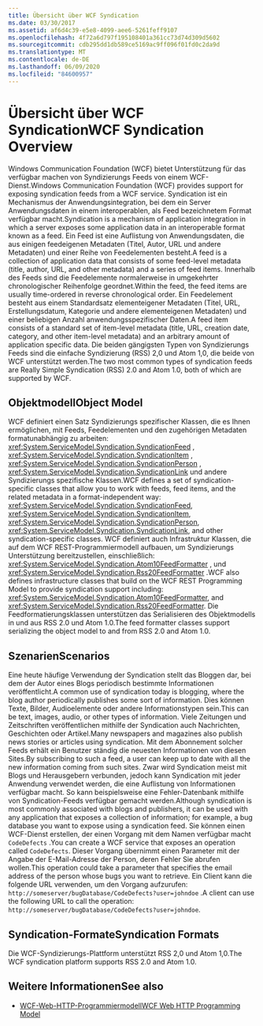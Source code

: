 ```yaml
---
title: Übersicht über WCF Syndication
ms.date: 03/30/2017
ms.assetid: af6d4c39-e5e8-4099-aee6-5261feff9107
ms.openlocfilehash: 4f72a6d797f195108401a361cc73d74d309d5602
ms.sourcegitcommit: cdb295dd1db589ce5169ac9ff096f01fd0c2da9d
ms.translationtype: MT
ms.contentlocale: de-DE
ms.lasthandoff: 06/09/2020
ms.locfileid: "84600957"
---
```

# <a name="wcf-syndication-overview"></a><span data-ttu-id="08bc9-102">Übersicht über WCF Syndication</span><span class="sxs-lookup"><span data-stu-id="08bc9-102">WCF Syndication Overview</span></span>
<span data-ttu-id="08bc9-103">Windows Communication Foundation (WCF) bietet Unterstützung für das verfügbar machen von Syndizierungs Feeds von einem WCF-Dienst.</span><span class="sxs-lookup"><span data-stu-id="08bc9-103">Windows Communication Foundation (WCF) provides support for exposing syndication feeds from a WCF service.</span></span> <span data-ttu-id="08bc9-104">Syndication ist ein Mechanismus der Anwendungsintegration, bei dem ein Server Anwendungsdaten in einem interoperablen, als Feed bezeichnetem Format verfügbar macht.</span><span class="sxs-lookup"><span data-stu-id="08bc9-104">Syndication is a mechanism of application integration in which a server exposes some application data in an interoperable format known as a feed.</span></span> <span data-ttu-id="08bc9-105">Ein Feed ist eine Auflistung von Anwendungsdaten, die aus einigen feedeigenen Metadaten (Titel, Autor, URL und andere Metadaten) und einer Reihe von Feedelementen besteht.</span><span class="sxs-lookup"><span data-stu-id="08bc9-105">A feed is a collection of application data that consists of some feed-level metadata (title, author, URL, and other metadata) and a series of feed items.</span></span> <span data-ttu-id="08bc9-106">Innerhalb des Feeds sind die Feedelemente normalerweise in umgekehrter chronologischer Reihenfolge geordnet.</span><span class="sxs-lookup"><span data-stu-id="08bc9-106">Within the feed, the feed items are usually time-ordered in reverse chronological order.</span></span> <span data-ttu-id="08bc9-107">Ein Feedelement besteht aus einem Standardsatz elementeigener Metadaten (Titel, URL, Erstellungsdatum, Kategorie und andere elementeigenen Metadaten) und einer beliebigen Anzahl anwendungsspezifischer Daten.</span><span class="sxs-lookup"><span data-stu-id="08bc9-107">A feed item consists of a standard set of item-level metadata (title, URL, creation date, category, and other item-level metadata) and an arbitrary amount of application specific data.</span></span> <span data-ttu-id="08bc9-108">Die beiden gängigsten Typen von Syndizierungs Feeds sind die einfache Syndizierung (RSS) 2,0 und Atom 1,0, die beide von WCF unterstützt werden.</span><span class="sxs-lookup"><span data-stu-id="08bc9-108">The two most common types of syndication feeds are Really Simple Syndication (RSS) 2.0 and Atom 1.0, both of which are supported by WCF.</span></span>  
  
## <a name="object-model"></a><span data-ttu-id="08bc9-109">Objektmodell</span><span class="sxs-lookup"><span data-stu-id="08bc9-109">Object Model</span></span>  
 <span data-ttu-id="08bc9-110">WCF definiert einen Satz Syndizierungs spezifischer Klassen, die es Ihnen ermöglichen, mit Feeds, Feedelementen und den zugehörigen Metadaten formatunabhängig zu arbeiten: <xref:System.ServiceModel.Syndication.SyndicationFeed> , <xref:System.ServiceModel.Syndication.SyndicationItem> , <xref:System.ServiceModel.Syndication.SyndicationPerson> , <xref:System.ServiceModel.Syndication.SyndicationLink> und andere Syndizierungs spezifische Klassen.</span><span class="sxs-lookup"><span data-stu-id="08bc9-110">WCF defines a set of syndication-specific classes that allow you to work with feeds, feed items, and the related metadata in a format-independent way: <xref:System.ServiceModel.Syndication.SyndicationFeed>, <xref:System.ServiceModel.Syndication.SyndicationItem>, <xref:System.ServiceModel.Syndication.SyndicationPerson>, <xref:System.ServiceModel.Syndication.SyndicationLink>, and other syndication-specific classes.</span></span> <span data-ttu-id="08bc9-111">WCF definiert auch Infrastruktur Klassen, die auf dem WCF REST-Programmiermodell aufbauen, um Syndizierungs Unterstützung bereitzustellen, einschließlich: <xref:System.ServiceModel.Syndication.Atom10FeedFormatter> , und <xref:System.ServiceModel.Syndication.Rss20FeedFormatter> .</span><span class="sxs-lookup"><span data-stu-id="08bc9-111">WCF also defines infrastructure classes that build on the WCF REST Programming Model to provide syndication support including: <xref:System.ServiceModel.Syndication.Atom10FeedFormatter>, and  <xref:System.ServiceModel.Syndication.Rss20FeedFormatter>.</span></span> <span data-ttu-id="08bc9-112">Die Feedformatierungsklassen unterstützen das Serialisieren des Objektmodells in und aus RSS&#160;2.0 und Atom&#160;1.0.</span><span class="sxs-lookup"><span data-stu-id="08bc9-112">The feed formatter classes support serializing the object model to and from RSS 2.0 and Atom 1.0.</span></span>  
  
## <a name="scenarios"></a><span data-ttu-id="08bc9-113">Szenarien</span><span class="sxs-lookup"><span data-stu-id="08bc9-113">Scenarios</span></span>  
 <span data-ttu-id="08bc9-114">Eine heute häufige Verwendung der Syndication stellt das Bloggen dar, bei dem der Autor eines Blogs periodisch bestimmte Informationen veröffentlicht.</span><span class="sxs-lookup"><span data-stu-id="08bc9-114">A common use of syndication today is blogging, where the blog author periodically publishes some sort of information.</span></span> <span data-ttu-id="08bc9-115">Dies können Texte, Bilder, Audioelemente oder andere Informationstypen sein.</span><span class="sxs-lookup"><span data-stu-id="08bc9-115">This can be text, images, audio, or other types of information.</span></span> <span data-ttu-id="08bc9-116">Viele Zeitungen und Zeitschriften veröffentlichen mithilfe der Syndication auch Nachrichten, Geschichten oder Artikel.</span><span class="sxs-lookup"><span data-stu-id="08bc9-116">Many newspapers and magazines also publish news stories or articles using syndication.</span></span> <span data-ttu-id="08bc9-117">Mit dem Abonnement solcher Feeds erhält ein Benutzer ständig die neuesten Informationen von diesen Sites.</span><span class="sxs-lookup"><span data-stu-id="08bc9-117">By subscribing to such a feed, a user can keep up to date with all the new information coming from such sites.</span></span> <span data-ttu-id="08bc9-118">Zwar wird Syndication meist mit Blogs und Herausgebern verbunden, jedoch kann Syndication mit jeder Anwendung verwendet werden, die eine Auflistung von Informationen verfügbar macht. So kann beispielsweise eine Fehler-Datenbank mithilfe von Syndication-Feeds verfügbar gemacht werden.</span><span class="sxs-lookup"><span data-stu-id="08bc9-118">Although syndication is most commonly associated with blogs and publishers, it can be used with any application that exposes a collection of information; for example, a bug database you want to expose using a syndication feed.</span></span> <span data-ttu-id="08bc9-119">Sie können einen WCF-Dienst erstellen, der einen Vorgang mit dem Namen verfügbar macht `CodeDefects` .</span><span class="sxs-lookup"><span data-stu-id="08bc9-119">You can create a WCF service that exposes an operation called `CodeDefects`.</span></span> <span data-ttu-id="08bc9-120">Dieser Vorgang übernimmt einen Parameter mit der Angabe der E-Mail-Adresse der Person, deren Fehler Sie abrufen wollen.</span><span class="sxs-lookup"><span data-stu-id="08bc9-120">This operation could take a parameter that specifies the email address of the person whose bugs you want to retrieve.</span></span> <span data-ttu-id="08bc9-121">Ein Client kann die folgende URL verwenden, um den Vorgang aufzurufen: `http://someserver/bugDatabase/CodeDefects?user=johndoe` .</span><span class="sxs-lookup"><span data-stu-id="08bc9-121">A client can use the following URL to call the operation: `http://someserver/bugDatabase/CodeDefects?user=johndoe`.</span></span>  
  
## <a name="syndication-formats"></a><span data-ttu-id="08bc9-122">Syndication-Formate</span><span class="sxs-lookup"><span data-stu-id="08bc9-122">Syndication Formats</span></span>  
 <span data-ttu-id="08bc9-123">Die WCF-Syndizierungs-Plattform unterstützt RSS 2,0 und Atom 1,0.</span><span class="sxs-lookup"><span data-stu-id="08bc9-123">The WCF syndication platform supports RSS 2.0 and Atom 1.0.</span></span>  
  
## <a name="see-also"></a><span data-ttu-id="08bc9-124">Weitere Informationen</span><span class="sxs-lookup"><span data-stu-id="08bc9-124">See also</span></span>

- [<span data-ttu-id="08bc9-125">WCF-Web-HTTP-Programmiermodell</span><span class="sxs-lookup"><span data-stu-id="08bc9-125">WCF Web HTTP Programming Model</span></span>](wcf-web-http-programming-model.md)
